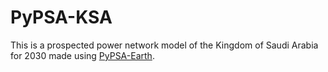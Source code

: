 # PyPSA-KSA
This is a prospected power network model of the Kingdom of Saudi Arabia for 2030 made using [PyPSA-Earth](https://github.com/pypsa-meets-earth/pypsa-earth).
